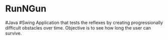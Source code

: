 # RunNGun
#Java #Swing Application that tests the reflexes by creating progressionally difficult obstacles over time. Objective is to see how long the user can survive.
